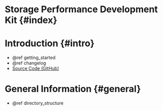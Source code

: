 # Storage Performance Development Kit {#index}

# Introduction {#intro}
- @ref getting_started
- @ref changelog
- [Source Code (GitHub)](https://github.com/FogKV/FogKV.git)

# General Information {#general}

 - @ref directory_structure

